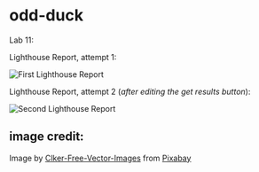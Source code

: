 # odd-duck

Lab 11:

Lighthouse Report, attempt 1:

![First Lighthouse Report](assets/Lab%2011_%20Odd%20Duck%20Projects%20and%201%20more%20page%20-%20Personal%20-%20Microsoft%E2%80%8B%20Edge%2026_06_2023%2016_34_31.png)

Lighthouse Report, attempt 2 (*after editing the get results button*):

![Second Lighthouse Report](assets/Lab%2011_%20Odd%20Duck%20Projects%20and%201%20more%20page%20-%20Personal%20-%20Microsoft%E2%80%8B%20Edge%2026_06_2023%2016_35_37.png)

## image credit: 
Image by <a href="https://pixabay.com/users/clker-free-vector-images-3736/?utm_source=link-attribution&utm_medium=referral&utm_campaign=image&utm_content=30875">Clker-Free-Vector-Images</a> from <a href="https://pixabay.com//?utm_source=link-attribution&utm_medium=referral&utm_campaign=image&utm_content=30875">Pixabay</a>